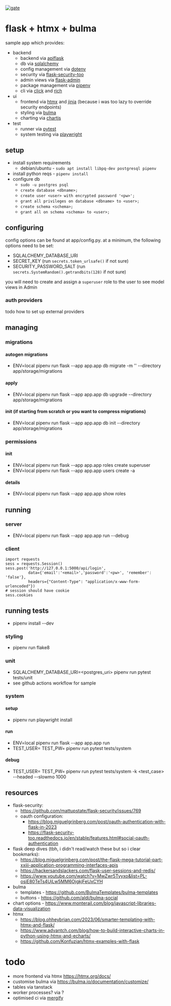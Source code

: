[![gate](https://github.com/chungg/fullstack-flask/actions/workflows/gate.yml/badge.svg)](https://github.com/chungg/fullstack-flask/actions/workflows/gate.yml)

# flask + htmx + bulma

sample app which provides:
- backend
  - backend via [apiflask](https://github.com/apiflask/apiflask)
  - db via [sqlalchemy](https://github.com/sqlalchemy/sqlalchemy)
  - config management via [dotenv](https://github.com/theskumar/python-dotenv)
  - security via [flask-security-too](https://github.com/Flask-Middleware/flask-security)
  - admin views via [flask-admin](https://github.com/flask-admin/flask-admin)
  - package management via [pipenv](https://github.com/pypa/pipenv)
  - cli via [click](https://github.com/pallets/click) and [rich](https://github.com/Textualize/rich)
- ui
  - frontend via [htmx](https://github.com/bigskysoftware/htmx) and [jinja](https://github.com/pallets/jinja) (because i was too lazy to override security endpoints)
  - styling via [bulma](https://github.com/jgthms/bulma)
  - charting via [chartjs](https://www.chartjs.org/)
- test
  - runner via [pytest](https://github.com/pytest-dev/pytest)
  - system testing via [playwright](https://github.com/microsoft/playwright)

## setup

- install system requirements
  - debian/ubuntu - `sudo apt install libpq-dev postgresql pipenv`
- install python reqs - `pipenv install`
- configure db
  - `sudo -u postgres psql`
  - `create database <dbname>;`
  - `create user <user> with encrypted password '<pw>';`
  - `grant all privileges on database <dbname> to <user>;`
  - `create schema <schema>;`
  - `grant all on schema <schema> to <user>;`

## configuring

config options can be found at app/config.py. at a minimum, the following options need to be set:
- SQLALCHEMY_DATABASE_URI
- SECRET_KEY (run `secrets.token_urlsafe()` if not sure)
- SECURITY_PASSWORD_SALT (run `secrets.SystemRandom().getrandbits(128)` if not sure)

you will need to create and assign a `superuser` role to the user to see model views in Admin

### auth providers

todo how to set up external providers

## managing

### migrations

#### autogen migrations

- ENV=local pipenv run flask --app app.app db migrate -m '<description>' --directory app/storage/migrations

#### apply

- ENV=local pipenv run flask --app app.app db upgrade --directory app/storage/migrations

#### init (if starting from scratch or you want to compress migrations)

- ENV=local pipenv run flask --app app.app db init --directory app/storage/migrations

### permissions

#### init

- ENV=local pipenv run flask --app app.app roles create superuser
- ENV=local pipenv run flask --app app.app users create <email> -a

#### details

- ENV=local pipenv run flask --app app.app show roles

## running

### server

- ENV=local pipenv run flask --app app.app run --debug

### client

    import requests
    sess = requests.Session()
    sess.post('http://127.0.0.1:5000/api/login',
              data={'email':'<email>','password':'<pw>', 'remember': 'false'},
              headers={"Content-Type": "application/x-www-form-urlencoded"})
    # session should have cookie
    sess.cookies

## running tests

- pipenv install --dev

### styling

- pipenv run flake8

### unit

- SQLALCHEMY_DATABASE_URI=<postgres_uri> pipenv run pytest tests/unit
- see github actions workflow for sample

### system

#### setup

- pipenv run playwright install

#### run

- ENV=local pipenv run flask --app app.app run
- TEST_USER=<user> TEST_PW=<pw> pipenv run pytest tests/system

#### debug

- TEST_USER=<user> TEST_PW=<pw> pipenv run pytest tests/system -k <test_case> --headed --slowmo 1000

## resources

- flask-security:
  - https://github.com/mattupstate/flask-security/issues/769
  - oauth configuration:
    - https://blog.miguelgrinberg.com/post/oauth-authentication-with-flask-in-2023
    - https://flask-security-too.readthedocs.io/en/stable/features.html#social-oauth-authentication
- flask deep dives (tbh, i didn't read/watch these but so i clear bookmarks):
  - https://blog.miguelgrinberg.com/post/the-flask-mega-tutorial-part-xxiii-application-programming-interfaces-apis
  - https://hackersandslackers.com/flask-user-sessions-and-redis/
  - https://www.youtube.com/watch?v=MwZwr5Tvyxo&list=PL-osiE80TeTs4UjLw5MM6OjgkjFeUxCYH
- bulma
  - templates - https://github.com/BulmaTemplates/bulma-templates
  - buttons - https://github.com/aldi/bulma-social
- chart options - https://www.monterail.com/blog/javascript-libraries-data-visualization
- htmx
  - https://blog.ohheybrian.com/2023/06/smarter-templating-with-htmx-and-flask/
  - https://www.advantch.com/blog/how-to-build-interactive-charts-in-python-using-htmx-and-echarts/
  - https://github.com/Konfuzian/htmx-examples-with-flask

# todo
- more frontend via htmx https://htmx.org/docs/
- customise bulma via https://bulma.io/documentation/customize/
- tables via tanstack
- worker processes? via ?
- optimised ci via [mergify](https://mergify.com/)
